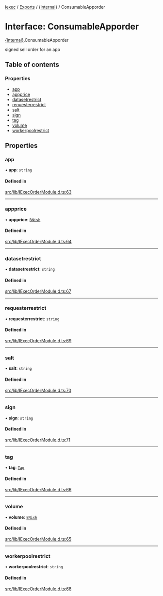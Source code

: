 [iexec](../README.md) / [Exports](../modules.md) / [{internal}](../modules/internal_.md) / ConsumableApporder

# Interface: ConsumableApporder

[{internal}](../modules/internal_.md).ConsumableApporder

signed sell order for an app

## Table of contents

### Properties

- [app](internal_.ConsumableApporder.md#app)
- [appprice](internal_.ConsumableApporder.md#appprice)
- [datasetrestrict](internal_.ConsumableApporder.md#datasetrestrict)
- [requesterrestrict](internal_.ConsumableApporder.md#requesterrestrict)
- [salt](internal_.ConsumableApporder.md#salt)
- [sign](internal_.ConsumableApporder.md#sign)
- [tag](internal_.ConsumableApporder.md#tag)
- [volume](internal_.ConsumableApporder.md#volume)
- [workerpoolrestrict](internal_.ConsumableApporder.md#workerpoolrestrict)

## Properties

### app

• **app**: `string`

#### Defined in

[src/lib/IExecOrderModule.d.ts:63](https://github.com/iExecBlockchainComputing/iexec-sdk/blob/92c9bf6/src/lib/IExecOrderModule.d.ts#L63)

___

### appprice

• **appprice**: [`BNish`](../modules/internal_.md#bnish)

#### Defined in

[src/lib/IExecOrderModule.d.ts:64](https://github.com/iExecBlockchainComputing/iexec-sdk/blob/92c9bf6/src/lib/IExecOrderModule.d.ts#L64)

___

### datasetrestrict

• **datasetrestrict**: `string`

#### Defined in

[src/lib/IExecOrderModule.d.ts:67](https://github.com/iExecBlockchainComputing/iexec-sdk/blob/92c9bf6/src/lib/IExecOrderModule.d.ts#L67)

___

### requesterrestrict

• **requesterrestrict**: `string`

#### Defined in

[src/lib/IExecOrderModule.d.ts:69](https://github.com/iExecBlockchainComputing/iexec-sdk/blob/92c9bf6/src/lib/IExecOrderModule.d.ts#L69)

___

### salt

• **salt**: `string`

#### Defined in

[src/lib/IExecOrderModule.d.ts:70](https://github.com/iExecBlockchainComputing/iexec-sdk/blob/92c9bf6/src/lib/IExecOrderModule.d.ts#L70)

___

### sign

• **sign**: `string`

#### Defined in

[src/lib/IExecOrderModule.d.ts:71](https://github.com/iExecBlockchainComputing/iexec-sdk/blob/92c9bf6/src/lib/IExecOrderModule.d.ts#L71)

___

### tag

• **tag**: [`Tag`](../modules/internal_.md#tag)

#### Defined in

[src/lib/IExecOrderModule.d.ts:66](https://github.com/iExecBlockchainComputing/iexec-sdk/blob/92c9bf6/src/lib/IExecOrderModule.d.ts#L66)

___

### volume

• **volume**: [`BNish`](../modules/internal_.md#bnish)

#### Defined in

[src/lib/IExecOrderModule.d.ts:65](https://github.com/iExecBlockchainComputing/iexec-sdk/blob/92c9bf6/src/lib/IExecOrderModule.d.ts#L65)

___

### workerpoolrestrict

• **workerpoolrestrict**: `string`

#### Defined in

[src/lib/IExecOrderModule.d.ts:68](https://github.com/iExecBlockchainComputing/iexec-sdk/blob/92c9bf6/src/lib/IExecOrderModule.d.ts#L68)

